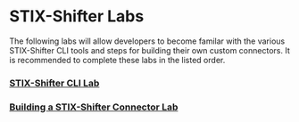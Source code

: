 # STIX-Shifter Labs

The following labs will allow developers to become familar with the various STIX-Shifter CLI tools and steps for building their own custom connectors. It is recommended to complete these labs in the listed order. 

### [STIX-Shifter CLI Lab](cli_lab.ipynb)
### [Building a STIX-Shifter Connector Lab](connector_coding_lab.md)

